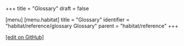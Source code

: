 +++
title = "Glossary"
draft = false

[menu]
  [menu.habitat]
    title = "Glossary"
    identifier = "habitat/reference/glossary Glossary"
    parent = "habitat/reference"
+++

[\[edit on GitHub\]](https://github.com/habitat-sh/habitat/blob/master/components/docs-chef-io/content/habitat/glossary.md)

